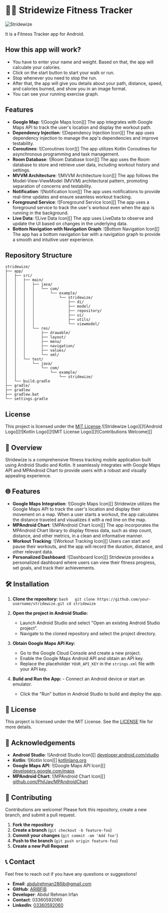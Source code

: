 # 🏃‍♀️ Stridewize Fitness Tracker
![Stridewize](https://github.com/user-attachments/assets/f22777da-92e0-40f8-b39b-9343dee16b5a)

It is a Fitness Tracker app for Android.

## How this app will work?

- You have to enter your name and weight. Based on that, the app will calculate your calories.
- Click on the start button to start your walk or run.
- Stop whenever you need to stop the run.
- After that, the app will give you details about your path, distance, speed, and calories burned, and show you in an image format.
- You can see your running exercise graph.

## Features

- **Google Map**: ![Google Maps Icon][] The app integrates with Google Maps API to track the user's location and display the workout path.
- **Dependency Injection**: ![Dependency Injection Icon][] The app uses dependency injection to manage the app's dependencies and improve testability.
- **Coroutines**: ![Coroutines Icon][] The app utilizes Kotlin Coroutines for asynchronous programming and task management.
- **Room Database**: ![Room Database Icon][] The app uses the Room database to store and retrieve user data, including workout history and settings.
- **MVVM Architecture**: ![MVVM Architecture Icon][] The app follows the Model-View-ViewModel (MVVM) architectural pattern, promoting separation of concerns and testability.
- **Notification**: ![Notification Icon][] The app uses notifications to provide real-time updates and ensure seamless workout tracking.
- **Foreground Service**: ![Foreground Service Icon][] The app uses a foreground service to track the user's workout even when the app is running in the background.
- **Live Data**: ![Live Data Icon][] The app uses LiveData to observe and update the UI based on changes in the underlying data.
- **Bottom Navigation with Navigation Graph**: ![Bottom Navigation Icon][] The app has a bottom navigation bar with a navigation graph to provide a smooth and intuitive user experience.

## Repository Structure
```
stridewize/
├── app/
│   ├── src/
│   │   ├── main/
│   │   │   ├── java/
│   │   │   │   └── com/
│   │   │   │       └── example/
│   │   │   │           └── stridewize/
│   │   │   │               ├── di/
│   │   │   │               ├── model/
│   │   │   │               ├── repository/
│   │   │   │               ├── ui/
│   │   │   │               ├── utils/
│   │   │   │               └── viewmodel/
│   │   │   └── res/
│   │   │       ├── drawable/
│   │   │       ├── layout/
│   │   │       ├── menu/
│   │   │       ├── navigation/
│   │   │       ├── values/
│   │   │       └── xml/
│   │   └── test/
│   │       └── java/
│   │           └── com/
│   │               └── example/
│   │                   └── stridewize/
│   └── build.gradle
├── gradle/
├── gradlew
├── gradlew.bat
└── settings.gradle
```

## License

This project is licensed under the [MIT License](LICENSE).![Stridewize Logo][]![Android Logo][]![Kotlin Logo][]![MIT License Logo][]![Contributions Welcome][]

## 📱 Overview

Stridewize is a comprehensive fitness tracking mobile application built using Android Studio and Kotlin. It seamlessly integrates with Google Maps API and MPAndroid Chart to provide users with a robust and visually appealing experience.

## 🌐 Features

- **Google Maps Integration**: ![Google Maps Icon][] Stridewize utilizes the Google Maps API to track the user's location and display their movement on a map. When a user starts a workout, the app calculates the distance traveled and visualizes it with a red line on the map.
- **MPAndroid Chart**: ![MPAndroid Chart Icon][] The app incorporates the MPAndroid Chart library to display fitness data, such as step count, distance, and other metrics, in a clean and informative manner.
- **Workout Tracking**: ![Workout Tracking Icon][] Users can start and pause their workouts, and the app will record the duration, distance, and other relevant data.
- **Personalized Dashboard**: ![Dashboard Icon][] Stridewize provides a personalized dashboard where users can view their fitness progress, set goals, and track their achievements.

## 🛠️ Installation

1. **Clone the repository:**   ```bash   git clone https://github.com/your-username/stridewize.git
   cd stridewize   ```

2. **Open the project in Android Studio:**
   - Launch Android Studio and select "Open an existing Android Studio project".
   - Navigate to the cloned repository and select the project directory.

3. **Obtain Google Maps API Key:**
   - Go to the Google Cloud Console and create a new project.
   - Enable the Google Maps Android API and obtain an API key.
   - Replace the placeholder `YOUR_API_KEY` in the `strings.xml` file with your API key.

4. **Build and Run the App:**   - Connect an Android device or start an emulator.
   - Click the "Run" button in Android Studio to build and deploy the app.

## 📜 License

This project is licensed under the MIT License. See the [LICENSE](LICENSE) file for more details.

## 🙏 Acknowledgements

- **Android Studio**: ![Android Studio Icon][] [developer.android.com/studio](https://developer.android.com/studio)
- **Kotlin**: ![Kotlin Icon][] [kotlinlang.org](https://kotlinlang.org/)
- **Google Maps API**: ![Google Maps API Icon][] [developers.google.com/maps](https://developers.google.com/maps)
- **MPAndroid Chart**: ![MPAndroid Chart Icon][] [github.com/PhilJay/MPAndroidChart](https://github.com/PhilJay/MPAndroidChart)

## 🤝 Contributing

Contributions are welcome! Please fork this repository, create a new branch, and submit a pull request.

1. **Fork the repository**
2. **Create a branch** (`git checkout -b feature-foo`)
3. **Commit your changes** (`git commit -am 'Add foo'`)
4. **Push to the branch** (`git push origin feature-foo`)
5. **Create a new Pull Request**

## 📞 Contact

Feel free to reach out if you have any questions or suggestions!

- **Email**: abdulrehman286ib@gmail.com
- **GitHub**: [ARIBFIB]([https://github.com/your-username](https://github.com/ARIBFIB?tab=repositories))
- **Developer**:  Abdul Rehman Irfan
- **Contact**: 03360592060
- **LinkedIn**: [03360592060](https://www.linkedin.com/in/abdul-rehman-irfan-6454952a3/)

